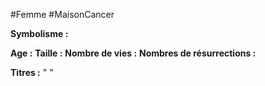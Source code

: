 #Femme #MaisonCancer 

**Symbolisme :** 

**Age :**
**Taille :**
**Nombre de vies :**
**Nombres de résurrections :**

**Titres :** 
"
"

